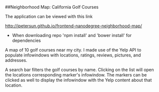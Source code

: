 ##Neighborhood Map: California Golf Courses

The application can be viewed with this link

http://jpetersun.github.io/frontend-nanodegree-neighborhood-map/

* When downloading repo 'npm install' and 'bower install' for dependencies

A map of 10 golf courses near my city. I made use of the Yelp API to populate infowindows with locations, ratings, reviews, pictures, and addresses.

A search bar filters the golf courses by name. Clicking on the list will open the locations corresponding marker's infowindow. The markers can be clicked as well to display the infowindow with the Yelp content about that location.
